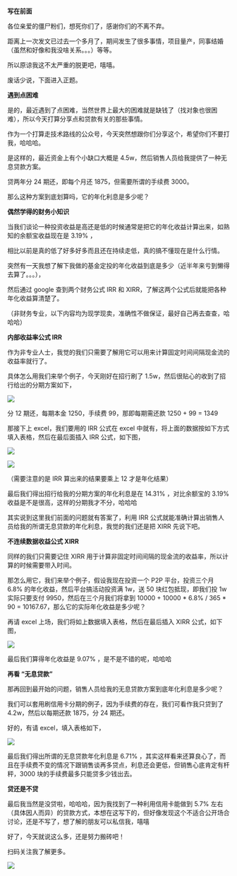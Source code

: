 **写在前面**

各位亲爱的僵尸粉们，想死你们了，感谢你们的不离不弃。

距离上一次发文已过去一个多月了，期间发生了很多事情，项目量产，同事结婚（虽然和好像和我没啥关系。。。）等等。

所以原谅我这不太严重的脱更吧，嘻嘻。

废话少说，下面进入正题。

**遇到点困难**

是的，最近遇到了点困难，当然世界上最大的困难就是缺钱了（找对象也很困难），所以今天打算分享点和贷款有关的那些事情。

作为一个打算走技术路线的公众号，今天突然想跟你们分享这个，希望你们不要打我，哈哈哈。

是这样的，最近资金上有个小缺口大概是 4.5w，然后销售人员给我提供了一种无息贷款方案。

贷两年分 24 期还，即每个月还 1875，但需要所谓的手续费 3000。

那么这种方案到底划算吗，它的年化利息是多少呢？

**偶然学得的财务小知识**

当我们谈论一种投资收益是高还是低的时候通常是把它的年化收益计算出来，如熟知的余额宝收益现在是 3.19% ，

相比以前是真的低了好多好多而且还在持续走低，真的搞不懂现在是什么行情。

突然有一天我想了解下我做的基金定投的年化收益到底是多少（近半年来亏到懒得去算了。。。），

然后通过 google 查到两个财务公式 IRR 和 XIRR，了解这两个公式后就能把各种年化收益算清楚了。

（非财务专业，以下内容均为现学现卖，准确性不做保证，最好自己再去查查，哈哈哈）

**内部收益率公式 IRR**

作为非专业人士，我觉的我们只需要了解用它可以用来计算固定时间间隔现金流的收益率就行了。

具体怎么用我们来举个例子，今天刚好在招行刷了 1.5w，然后很贴心的收到了招行给出的分期方案如下，

![](http://wx4.sinaimg.cn/mw690/9e169b75gy1fuwstjqft3j20to12aad2.jpg)

分 12 期还，每期本金 1250，手续费 99，那即每期需还款 1250 + 99 = 1349

那接下上 excel，我们要用的 IRR 公式在 excel 中就有，将上面的数据按如下方式填入表格，然后在最后面插入 IRR 公式，如下图，

![](http://wx4.sinaimg.cn/mw690/9e169b75gy1fuwstsy2jhj20aj09fwel.jpg)

![](http://wx4.sinaimg.cn/mw690/9e169b75gy1fuwstywvi6j20aj08r0ss.jpg)

（需要注意的是 IRR 算出来的结果要乘上 12 才是年化结果）

最后我们得出招行给我的分期方案的年化利息是在 14.31% ，对比余额宝的 3.19% 收益是不是很高，这样的分期我才不分，哈哈哈

其实说到这里我们前面的问题就有答案了，利用 IRR 公式就能准确计算出销售人员给我的所谓无息贷款的年化利息，我觉的我们还是把 XIRR 先说下吧。

**不连续数据收益公式 XIRR**

同样的我们只需要记住 XIRR 用于计算非固定时间间隔的现金流的收益率，所以计算的时候需要带入时间。

那怎么用它，我们来举个例子，假设我现在投资一个 P2P 平台，投资三个月 6.8% 的年化收益，然后平台搞活动投资满 1w，送 50 块红包抵现，即我们投 1w 实际只要支付 9950，然后在三个月我们将拿到 10000 + 10000 * 6.8% / 365 * 90 = 10167.67，那么它的实际年化收益是多少呢？

再请 excel 上场，我们将如上数据填入表格，然后在最后插入 XIRR 公式，如下图，

![](http://wx2.sinaimg.cn/mw690/9e169b75gy1fuwsuts37lj20am03jt8k.jpg)

最后我们算得年化收益是 9.07% ，是不是不错的呢，哈哈哈

**再看 “无息贷款”**

那再回到最开始的问题，销售人员给我的无息贷款方案到底年化利息是多少呢？

我们可以套用刷信用卡分期的例子，因为手续费的存在，我们可看作我只贷到了 4.2w，然后以每期还款 1875，分 24 期还。

好的，有请 excel，填入表格如下，

![](http://wx1.sinaimg.cn/mw690/9e169b75gy1fuwsub70qtj20a20eyglw.jpg)

最后我们得出所谓的无息贷款年化利息是 6.71% ，其实这样看来还算良心了，而且在手续费不变的情况下跟销售谈再多贷点，利息还会更低，但销售心底肯定有杆秤，3000 块的手续费最多只能贷多少钱出去。

**贷还是不贷**

最后我当然是没贷啦，哈哈哈，因为我找到了一种利用信用卡能做到 5.7% 左右（具体因人而异）的贷款方式，本想在这写下的，但好像发现这个不适合公开场合讨论，还是不写了，想了解的朋友可以私信我，嘻嘻

好了，今天就说这么多，还是努力搬砖吧！

扫码关注我了解更多。

![](http://wx1.sinaimg.cn/large/9e169b75gy1fqcisgsbd7j2076076q3e.jpg)